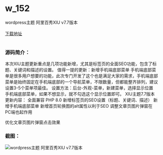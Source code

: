 # w_152
wordpress主题 阿里百秀XIU v7.7版本
<br/></br>
[下载地址](https://www.uuid2.com/152.html "下载地址")
<br/></br>
<h3>源码简介：</h3>
<p>本次XIU主题更新重点是几项功能新增，尤其是标签页的全面SEO功能，包含了标题、关键词和描述的设置。
值得一提的更新：新增手机端底部菜单
手机端底部菜单是很多用户想要的功能，此次专门开发了这个也是满足大家的需求，手机端底部菜单是始终固定在手机端底部的一个导航菜单，不限数量，但都能整齐排列，建议设置3-5个菜单项最佳。
设置方法：后台-外观-菜单，新建菜单，选择显示位置 手机端底部菜单，如果不想显示，就不勾选这个显示位置即可。
XIU主题7.7版本更新内容：
全面兼容 PHP 8.0
新增标签页的SEO设置（标题、关键词、描述）
新增手机端底部菜单
新增首页轮换图的alt属性以利于SEO
调整文章页图片弹窗在PC端也起作用<p>
<p>优化文章页图片弹窗点击效果<p>
<h3>截图：</h3>
<img src="https://www.uuid2.com/wp-content/uploads/img/202105/ab5adbf385.jpg" alt="wordpress主题 阿里百秀XIU v7.7版本">
